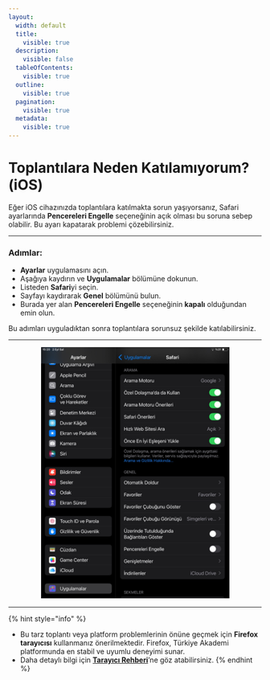 ```yaml
---
layout:
  width: default
  title:
    visible: true
  description:
    visible: false
  tableOfContents:
    visible: true
  outline:
    visible: true
  pagination:
    visible: true
  metadata:
    visible: true
---
```


# Toplantılara Neden Katılamıyorum? (iOS)

Eğer iOS cihazınızda toplantılara katılmakta sorun yaşıyorsanız, Safari ayarlarında **Pencereleri Engelle** seçeneğinin açık olması bu soruna sebep olabilir. Bu ayarı kapatarak problemi çözebilirsiniz.

***

### Adımlar:

* **Ayarlar** uygulamasını açın.
* Aşağıya kaydırın ve **Uygulamalar** bölümüne dokunun.
* Listeden **Safari**yi seçin.
* Sayfayı kaydırarak **Genel** bölümünü bulun.
* Burada yer alan **Pencereleri Engelle** seçeneğinin **kapalı** olduğundan emin olun.

Bu adımları uyguladıktan sonra toplantılara sorunsuz şekilde katılabilirsiniz.

***

<div align="center"><figure><img src="../../.gitbook/assets/image.jpg" alt="" width="375"><figcaption></figcaption></figure></div>

***

{% hint style="info" %}
* Bu tarz toplantı veya platform problemlerinin önüne geçmek için **Firefox tarayıcısı** kullanmanız önerilmektedir. Firefox, Türkiye Akademi platformunda en stabil ve uyumlu deneyimi sunar.
* Daha detaylı bilgi için [**Tarayıcı Rehberi**](../../uygulama-rehberi/tarayici-rehberi.md)’ne göz atabilirsiniz.
{% endhint %}
